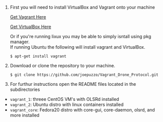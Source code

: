 1. First you will need to install VirtualBox and Vagrant onto your machine

    [Get Vagrant Here](https://www.vagrantup.com)
    
    [Get VirtualBox Here](https://www.virtualbox.org/wiki/Downloads) 
    
    Or if you're running lixux you may be able to simply isntall using pkg manager.  
    If running Ubuntu the following will install vagrant and VirtualBox.
    ```
    $ apt-get install vagrant     
    ```

2. Download or clone the repository to your machine. 
    ```
    $ git clone https://github.com/joepuzzo/Vagrant_Drone_Protocol.git
    ```
3. For furthur instructions open the README files located in the subdirectories
* `vagrant_1`: threee CentOS VM's with OLSRd installed
* `vagrant_2`: Ubuntu distro with linux containers installed 
* `vagrant_core`: Fedora20 distro with core-gui, core-daemon, olsrd, and more installed
